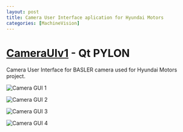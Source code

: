 ```yaml
---
layout: post
title: Camera User Interface aplication for Hyundai Motors
categories: [MachineVision]
---
```


# [CameraUIv1](https://codeleccz.github.io/CameraUIv1/) - Qt PYLON
Camera User Interface for BASLER camera used for Hyundai Motors project.



![Camera GUI 1](https://codeleccz.github.io/images/CameraUIv1/hyundai1.png)

![Camera GUI 2](https://codeleccz.github.io/images/CameraUIv1/hyundai2.png)

![Camera GUI 3](https://codeleccz.github.io/images/CameraUIv1/hyundai3.png)

![Camera GUI 4](https://codeleccz.github.io/images/CameraUIv1/hyundai4.png)
